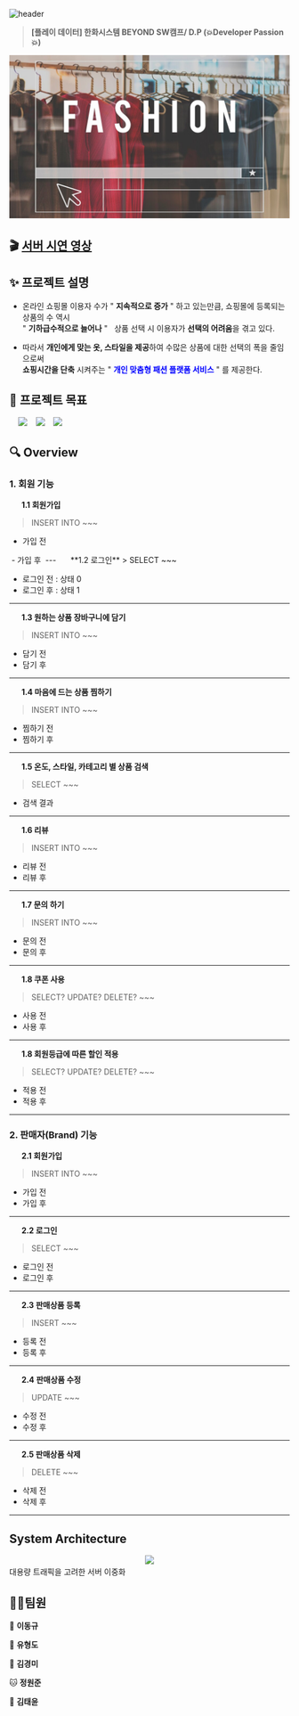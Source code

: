 ![header](https://capsule-render.vercel.app/api?type=Waving&color=F7BE81&height=250&section=header&text=👕LONUA👕&desc=All%20For%20Individual%20Customized%20Fashion&descSize=20&descAlign=50&descAlignY=70&fontSize=100&animation=fadeIn&fontColor=B404AE)
> **[플레이 데이터] 한화시스템 BEYOND SW캠프/ D.P (💥Developer Passion💥)**

<center>
    <img src="./img/fashion.jpg" />
</center>

## 🎬 [서버 시연 영상](https://youtu.be/oUENDKls7C4)   


## ✨ 프로젝트 설명

 - 온라인 쇼핑몰 이용자 수가 " **지속적으로 증가** " 하고 있는만큼, 쇼핑몰에 등록되는 상품의 수 역시  
   " **기하급수적으로 늘어나** " &nbsp;&nbsp;상품 선택 시 이용자가 **선택의 어려움**을 겪고 있다.
 
 
 - 따라서 **개인에게 맞는 옷, 스타일을 제공**하여 수많은 상품에 대한 선택의 폭을 줄임으로써  
   **쇼핑시간을 단축** 시켜주는 " **<span style="color:blue">개인 맞춤형 패션 플랫폼 서비스</span>** " 를 제공한다.
## 📌 프로젝트 목표
&nbsp;&nbsp;&nbsp;&nbsp;<img src="https://img.shields.io/badge/L i n u x-FCC624?style=flat&logo=linux&logoColor=black"></a>
&nbsp;&nbsp;&nbsp;<img src="https://img.shields.io/badge/MySQL InnoDB-4479A1?style=flat&logo=MySQL&logoColor=white"/></a>
&nbsp;&nbsp;&nbsp;<img src="https://img.shields.io/badge/CentOS   8-262577?style=flat&logo=centos&logoColor=white&color=purple"/></a></a>


## 🔍 Overview

### 1. 회원 기능
&nbsp;&nbsp;　**1.1 회원가입**
> INSERT INTO ~~~

- 가입 전
 <img src=""/>
- 가입 후
 <img src=""/>
---
&nbsp;&nbsp;　**1.2 로그인**  
> SELECT ~~~

- 로그인 전 : 상태 0
  <img src=""/>
- 로그인 후 : 상태 1
  <img src=""/>
---
&nbsp;&nbsp;　**1.3 원하는 상품 장바구니에 담기**
> INSERT INTO ~~~
- 담기 전 
  <img src=""/>
- 담기 후 
  <img src=""/>
---
&nbsp;&nbsp;　**1.4 마음에 드는 상품 찜하기**
> INSERT INTO ~~~
- 찜하기 전
  <img src=""/>
- 찜하기 후
  <img src=""/>
---
&nbsp;&nbsp;　**1.5 온도, 스타일, 카테고리 별 상품 검색**
> SELECT ~~~
- 검색 결과
  <img src=""/>
---
&nbsp;&nbsp;　**1.6 리뷰**
> INSERT INTO ~~~
- 리뷰 전
  <img src=""/>
- 리뷰 후
  <img src=""/>
---
&nbsp;&nbsp;　**1.7 문의 하기**
> INSERT INTO ~~~
- 문의 전
  <img src=""/>
- 문의 후
  <img src=""/>
---
&nbsp;&nbsp;　**1.8 쿠폰 사용**
> SELECT? UPDATE? DELETE? ~~~
- 사용 전
  <img src=""/>
- 사용 후
  <img src=""/>
---
&nbsp;&nbsp;　**1.8 회원등급에 따른 할인 적용**
> SELECT? UPDATE? DELETE? ~~~
- 적용 전
  <img src=""/>
- 적용 후
  <img src=""/>
---
### 2. 판매자(Brand) 기능
&nbsp;&nbsp;　**2.1 회원가입**
> INSERT INTO ~~~

- 가입 전
  <img src=""/>
- 가입 후
  <img src=""/>
---
&nbsp;&nbsp;　**2.2 로그인**
> SELECT  ~~~
- 로그인 전
  <img src=""/>
- 로그인 후
  <img src=""/>
---
&nbsp;&nbsp;　**2.3 판매상품 등록**
> INSERT  ~~~
- 등록 전
  <img src=""/>
- 등록 후
  <img src=""/>
---
&nbsp;&nbsp;　**2.4 판매상품 수정**
> UPDATE  ~~~
- 수정 전
  <img src=""/>
- 수정 후
  <img src=""/>
---
&nbsp;&nbsp;　**2.5 판매상품 삭제**
> DELETE  ~~~
- 삭제 전
  <img src=""/>
- 삭제 후
  <img src=""/>
---
## System Architecture

<center>
    <img src="./img/pic2.png" />
</center>
대용량 트래픽을 고려한 서버 이중화

<br>


## 🤼‍♂️팀원

🐯 **이동규**

🐶 **유형도**

🐺 **김경미**

🐱 **정원준**

🦁 **김태윤**
